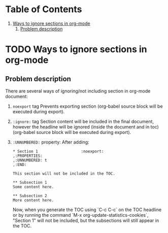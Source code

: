 
# Table of Contents

1.  [Ways to ignore sections in org-mode](#org2fd733f)
    1.  [Problem description](#orgb1be8ef)



<a id="org2fd733f"></a>

# TODO Ways to ignore sections in org-mode


<a id="orgb1be8ef"></a>

## Problem description

There are several ways of ignoring/not including section in org-mode
document:

1.  `noexport` tag
    Prevents exporting section (org-babel source block will be executed
    during export).

2.  `:ignore:` tag
    Section content will be included in the final document,
    however the headline will be ignored (inside the document and in toc)
    (org-babel source block will be executed during export).

3.  `:UNNUMBERED:` property:
    After adding:
    
        * Section 1                   :noexport:
        ,:PROPERTIES:
        ,:UNNUMBERED: t
        ,:END:
        
        This section will not be included in the TOC.
        
        ** Subsection 1
        Some content here.
        
        ** Subsection 2
        More content here.
    
    Now, when you generate the TOC using \`C-c C-c\` on the TOC headline
    or by running the command \`M-x org-update-statistics-cookies\`,
    "Section 1" will not be included, but the subsections will still
    appear in the TOC.

